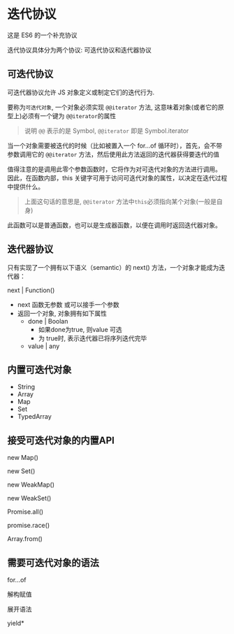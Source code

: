 # 迭代协议

这是 ES6 的一个补充协议

迭代协议具体分为两个协议: 可迭代协议和迭代器协议

## 可迭代协议

可迭代器协议允许 JS 对象定义或制定它们的迭代行为.

要称为`可迭代对象`, 一个对象必须实现 `@@iterator` 方法, 这意味着对象(或者它的原型上)必须有一个键为 `@@iterator`的属性

> 说明 `@@` 表示的是 Symbol, `@@iterator` 即是 Symbol.iterator

当一个对象需要被迭代的时候（比如被置入一个 for...of 循环时），首先，会不带参数调用它的 `@@iterator` 方法，然后使用此方法返回的迭代器获得要迭代的值

值得注意的是调用此零个参数函数时，它将作为对可迭代对象的方法进行调用。 因此，在函数内部，this 关键字可用于访问可迭代对象的属性，以决定在迭代过程中提供什么。

> 上面这句话的意思是, `@@iterator` 方法中`this`必须指向某个对象(一般是自身)

此函数可以是普通函数，也可以是生成器函数，以便在调用时返回迭代器对象。

## 迭代器协议

只有实现了一个拥有以下语义（semantic）的 next() 方法，一个对象才能成为迭代器：

next | Function()
+ next 函数无参数 或可以接手一个参数
+ 返回一个对象, 对象拥有如下属性
  + done | Boolan
    + 如果done为true, 则value 可选
    + 为 true时, 表示迭代器已将序列迭代完毕
  + value | any


## 内置可迭代对象

+ String
+ Array
+ Map
+ Set
+ TypedArray


## 接受可迭代对象的内置API

new Map()

new Set()

new WeakMap()

new WeakSet()

Promise.all()

promise.race()

Array.from()

## 需要可迭代对象的语法

for...of

解构赋值

展开语法

yield*

